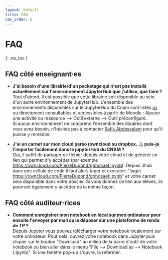 ```yaml
---
layout: default
title: FAQ
nav_order: 6
---
```


# FAQ
{: .no_toc }

## FAQ côté enseignant·es


- **J'ai besoin d'une librairie/d'un packetage qui n'est pas installé actuellement sur l'environnement JupyterHub que j'utilise, que faire ?**  
Tout d'abord, il est possible que cette librairie soit disponible au sein d'un autre environnement de JupyterHub. L'ensemble des environnements disponibles sur le JupyterHub du Cnam sont listés [ici](https://jhub.cnam.fr/doc/pages/presentation/environnements/) ou directement consultables et accessibles à partir de Moodle : Ajouter une activité ou ressource --> Outil externe --> Outil préconfiguré.  
Si aucun environnement ne comprend l'ensemble des libraires dont vous avez besoin, n'hésitez pas à contacter <a href="mailto:rafik.abdesselam@lecnam.net">Rafik Abdesselam</a> pour qu'il puisse y remédier.


- **J'ai un carnet sur mon cloud perso (owncloud ou dropbox...), puis-je l'importer facilement dans le jupyterHub du CNAM ?**  
Oui, il suffit de partager ce fichier depuis votre cloud et de générer un lien qui permet d'y accéder (par exemple https://owncloud.com/PierreDupond/gbhdsaef.ipynb).
Depuis Jhub dans une cellule de code il faut alors taper et executer:
"!wget  https://owncloud.com/PierreDupond/gbhdsaef.ipynb"
et votre carnet sera disponible dans votre dossier. Si vous donnez ce lien aux élèves, ils pourront également y accéder de la même façon.



## FAQ côté auditeur·rices
- **Comment enregistrer mon notebook en local sur mon ordinateur pour ensuite l'envoyer par mail ou le déposer sur une plateforme de rendu de TP ?**  
Depuis Jupyter vous pouvez télécharger votre notebook localement sur votre ordinateur. Pour cela, ouvrez votre notebook dans Jupyter puis cliquer sur le bouton "Download" au milieu de la barre d'outil de votre notebook ou bien aller dans le menu "File --> Download as --> Notebook (.ipynb)". Si une fenêtre pop-up s'ouvre, la refermer.

